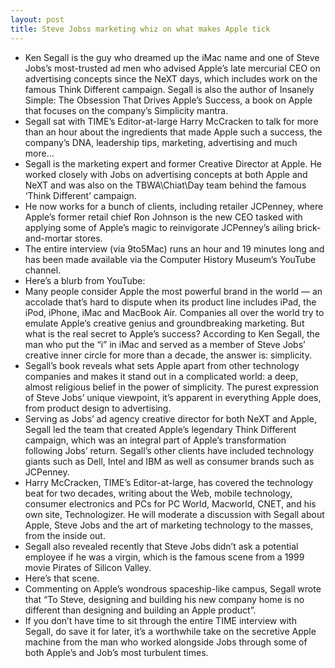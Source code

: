 ```yaml
---
layout: post
title: Steve Jobss marketing whiz on what makes Apple tick
---
```

* Ken Segall is the guy who dreamed up the iMac name and one of Steve Jobs’s most-trusted ad men who advised Apple’s late mercurial CEO on advertising concepts since the NeXT days, which includes work on the famous Think Different campaign. Segall is also the author of Insanely Simple: The Obsession That Drives Apple’s Success, a book on Apple that focuses on the company’s Simplicity mantra.
* Segall sat with TIME’s Editor-at-large Harry McCracken to talk for more than an hour about the ingredients that made Apple such a success, the company’s DNA, leadership tips, marketing, advertising and much more…
* Segall is the marketing expert and former Creative Director at Apple. He worked closely with Jobs on advertising concepts at both Apple and NeXT and was also on the TBWA\Chiat\Day team behind the famous ‘Think Different’ campaign.
* He now works for a bunch of clients, including retailer JCPenney, where Apple’s former retail chief Ron Johnson is the new CEO tasked with applying some of Apple’s magic to reinvigorate JCPenney’s ailing brick-and-mortar stores.
* The entire interview (via 9to5Mac) runs an hour and 19 minutes long and has been made available via the Computer History Museum’s YouTube channel.
* Here’s a blurb from YouTube:
* Many people consider Apple the most powerful brand in the world — an accolade that’s hard to dispute when its product line includes iPad, the iPod, iPhone, iMac and MacBook Air. Companies all over the world try to emulate Apple’s creative genius and groundbreaking marketing. But what is the real secret to Apple’s success? According to Ken Segall, the man who put the “i” in iMac and served as a member of Steve Jobs’ creative inner circle for more than a decade, the answer is: simplicity.
* Segall’s book reveals what sets Apple apart from other technology companies and makes it stand out in a complicated world: a deep, almost religious belief in the power of simplicity. The purest expression of Steve Jobs’ unique viewpoint, it’s apparent in everything Apple does, from product design to advertising.
* Serving as Jobs’ ad agency creative director for both NeXT and Apple, Segall led the team that created Apple’s legendary Think Different campaign, which was an integral part of Apple’s transformation following Jobs’ return. Segall’s other clients have included technology giants such as Dell, Intel and IBM as well as consumer brands such as JCPenney.
* Harry McCracken, TIME’s Editor-at-large, has covered the technology beat for two decades, writing about the Web, mobile technology, consumer electronics and PCs for PC World, Macworld, CNET, and his own site, Technologizer. He will moderate a discussion with Segall about Apple, Steve Jobs and the art of marketing technology to the masses, from the inside out.
* Segall also revealed recently that Steve Jobs didn’t ask a potential employee if he was a virgin, which is the famous scene from a 1999 movie Pirates of Silicon Valley.
* Here’s that scene.
* Commenting on Apple’s wondrous spaceship-like campus, Segall wrote that “To Steve, designing and building his new company home is no different than designing and building an Apple product”.
* If you don’t have time to sit through the entire TIME interview with Segall, do save it for later, it’s a worthwhile take on the secretive Apple machine from the man who worked alongside Jobs through some of both Apple’s and Job’s most turbulent times.

